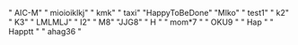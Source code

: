 " AIC-M" 
" mioioiklkj" 
" kmk" 
" taxi" 
"HappyToBeDone" 
"Mlko" 
" test1" 
" k2" 
" K3" 
" LMLMLJ" 
" I2\" 
" M8" 
"JJG8" 
" H " 
" mom*7 " 
" OKU9 " 
" Hap " 
" Happtt " 
" ahag36 " 
